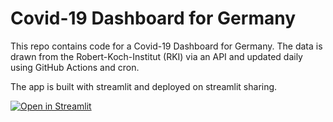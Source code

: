 # Covid-19 Dashboard for Germany

This repo contains code for a Covid-19 Dashboard for Germany. The data is drawn from the Robert-Koch-Institut (RKI) via an API and updated daily using GitHub Actions and cron.

The app is built with streamlit and deployed on streamlit sharing.

[![Open in Streamlit](https://static.streamlit.io/badges/streamlit_badge_black_white.svg)](https://share.streamlit.io/tlary/covid_dashboard/main/app.py)
